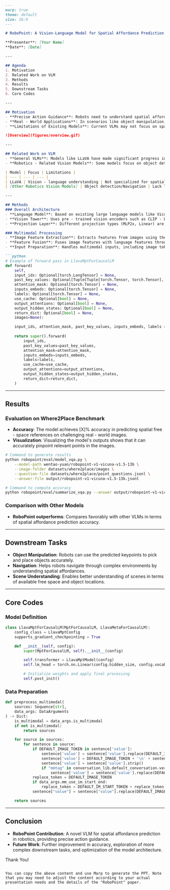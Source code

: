 ```markdown
---
marp: true
theme: default
size: 16:9
---

# RoboPoint: A Vision-Language Model for Spatial Affordance Prediction for Robotics

**Presenter**: [Your Name]
**Date**: [Date]

---

## Agenda
1. Motivation
2. Related Work on VLM
3. Methods
4. Results
5. Downstream Tasks
6. Core Codes

---

## Motivation
- **Precise Action Guidance**: Robots need to understand spatial affordances in images based on language instructions for precise actions.
- **Real - World Applications**: In scenarios like object manipulation, navigation, and scene understanding, robots require accurate keypoint prediction.
- **Limitations of Existing Models**: Current VLMs may not focus on spatial affordance prediction for robotics effectively.

![Overview](figures/overview.gif)

---

## Related Work on VLM
- **General VLMs**: Models like LLaVA have made significant progress in vision - language tasks, but they are not specifically tailored for spatial affordance prediction in robotics.
- **Robotics - Related Vision Models**: Some models focus on object detection or navigation, but lack the integration of language understanding for precise action guidance.

| Model | Focus | Limitations |
| --- | --- | --- |
| LLaVA | Vision - language understanding | Not specialized for spatial affordance in robotics |
| [Other Robotics Vision Models] | Object detection/Navigation | Lack language - driven spatial affordance prediction |

---

## Methods
### Overall Architecture
- **Language Model**: Based on existing large language models like Vicuna or Llama - 2.
- **Vision Tower**: Uses pre - trained vision encoders such as CLIP - L - 336px.
- **Projection Layer**: Different projection types (MLP2x, Linear) are used to align vision and language features.

### Multimodal Processing
- **Image Feature Extraction**: Extracts features from images using the vision tower.
- **Feature Fusion**: Fuses image features with language features through the projection layer.
- **Input Preparation**: Handles multimodal inputs, including image tokens and text, in the model's forward pass.

```python
# Example of forward pass in LlavaMptForCausalLM
def forward(
    self,
    input_ids: Optional[torch.LongTensor] = None,
    past_key_values: Optional[Tuple[Tuple[torch.Tensor, torch.Tensor], ...]] = None,
    attention_mask: Optional[torch.Tensor] = None,
    inputs_embeds: Optional[torch.Tensor] = None,
    labels: Optional[torch.Tensor] = None,
    use_cache: Optional[bool] = None,
    output_attentions: Optional[bool] = None,
    output_hidden_states: Optional[bool] = None,
    return_dict: Optional[bool] = None,
    images=None):

    input_ids, attention_mask, past_key_values, inputs_embeds, labels = self.prepare_inputs_labels_for_multimodal(input_ids, attention_mask, past_key_values, labels, images)
    
    return super().forward(
        input_ids,
        past_key_values=past_key_values,
        attention_mask=attention_mask,
        inputs_embeds=inputs_embeds,
        labels=labels,
        use_cache=use_cache,
        output_attentions=output_attentions,
        output_hidden_states=output_hidden_states,
        return_dict=return_dict,
    )
```

---

## Results
### Evaluation on Where2Place Benchmark
- **Accuracy**: The model achieves [X]% accuracy in predicting spatial free - space references on challenging real - world images.
- **Visualization**: Visualizing the model's outputs shows that it can accurately pinpoint relevant points in the images.

```bash
# Command to generate results
python robopoint/eval/model_vqa.py \
    --model-path wentao-yuan/robopoint-v1-vicuna-v1.5-13b \
    --image-folder datasets/where2place/images \
    --question-file datasets/where2place/point_questions.jsonl \
    --answer-file output/robopoint-v1-vicuna-v1.5-13b.jsonl

# Command to compute accuracy
python robopoint/eval/summarize_vqa.py --answer output/robopoint-v1-vicuna-v1.5-13b.jsonl
```

### Comparison with Other Models
- **RoboPoint outperforms**: Compares favorably with other VLMs in terms of spatial affordance prediction accuracy.

---

## Downstream Tasks
- **Object Manipulation**: Robots can use the predicted keypoints to pick and place objects accurately.
- **Navigation**: Helps robots navigate through complex environments by understanding spatial affordances.
- **Scene Understanding**: Enables better understanding of scenes in terms of available free space and object locations.

---

## Core Codes
### Model Definition
```python
class LlavaMptForCausalLM(MptForCausalLM, LlavaMetaForCausalLM):
    config_class = LlavaMptConfig
    supports_gradient_checkpointing = True

    def __init__(self, config):
        super(MptForCausalLM, self).__init__(config)

        self.transformer = LlavaMptModel(config)
        self.lm_head = torch.nn.Linear(config.hidden_size, config.vocab_size, bias=False)

        # Initialize weights and apply final processing
        self.post_init()
```

### Data Preparation
```python
def preprocess_multimodal(
    sources: Sequence[str],
    data_args: DataArguments
) -> Dict:
    is_multimodal = data_args.is_multimodal
    if not is_multimodal:
        return sources

    for source in sources:
        for sentence in source:
            if DEFAULT_IMAGE_TOKEN in sentence['value']:
                sentence['value'] = sentence['value'].replace(DEFAULT_IMAGE_TOKEN, '').strip()
                sentence['value'] = DEFAULT_IMAGE_TOKEN + '\n' + sentence['value']
                sentence['value'] = sentence['value'].strip()
                if "mmtag" in conversation_lib.default_conversation.version:
                    sentence['value'] = sentence['value'].replace(DEFAULT_IMAGE_TOKEN, '<Image>' + DEFAULT_IMAGE_TOKEN + '</Image>')
            replace_token = DEFAULT_IMAGE_TOKEN
            if data_args.mm_use_im_start_end:
                replace_token = DEFAULT_IM_START_TOKEN + replace_token + DEFAULT_IM_END_TOKEN
            sentence["value"] = sentence["value"].replace(DEFAULT_IMAGE_TOKEN, replace_token)

    return sources
```

---

## Conclusion
- **RoboPoint Contribution**: A novel VLM for spatial affordance prediction in robotics, providing precise action guidance.
- **Future Work**: Further improvement in accuracy, exploration of more complex downstream tasks, and optimization of the model architecture.

Thank You!

```

You can copy the above content and use Marp to generate the PPT. Note that you may need to adjust the content according to your actual presentation needs and the details of the "RoboPoint" paper.